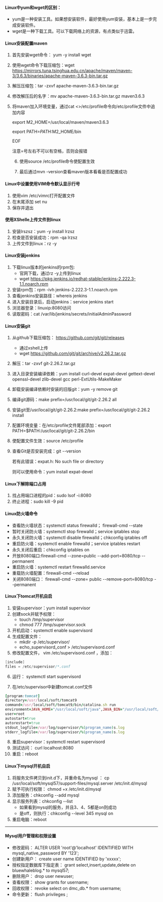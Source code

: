 #### Linux中yum和wget的区别：

+ yum是一种安装工具。如果想安装软件，最好使用yum安装，基本上是一步完成安装软件。
+  wget是一种下载工具。可以下载网络上的资源，有点类似于迅雷。  

#### Linux安装配置maven

 1. 首先安装wget命令： yum -y install wget

 2. 使用wget命令下载压缩包：wget https://mirrors.tuna.tsinghua.edu.cn/apache/maven/maven-3/3.6.3/binaries/apache-maven-3.6.3-bin.tar.gz

 3. 解压压缩包：tar -zxvf apache-maven-3.6.3-bin.tar.gz

 4. 修改解压后的名字：mv apache-maven-3.6.3-bin.tar.gz maven3.6.3

 5. 将maven加入环境变量，通过cat <<EOF>>/etc/profile命令向/etc/profile文件中追加内容

    export M2_HOME=/usr/local/maven/maven3.6.3

    export PATH=$PATH:$M2_HOME/bin

    EOF

    注意=号左右不可以有空格，否则会报错

	6. 使用source /etc/profile命令使配置生效

	7. 最后通过mvn -version查看maven版本看看是否配置成功

#### Linux中设置使用VIM命令默认显示行号

1. 使用vim /etc/vimrc打开配置文件
2. 在末尾添加 set nu
3. 保存并退出

#### 使用XShelle上传文件到linux

1. 安装lrszsz：yum -y install lrzsz
2. 检查是否安装成功：rpm -qa lrzsz
3. 上传文件到linux：rz -y

#### Linux安装jenkins

1. 下载linux版本的jenkins的rpm包:
   + 官网下载，通过rz -y上传到linux
   + wget https://pkg.jenkins.io/redhat-stable/jenkins-2.222.3-1.1.noarch.rpm
2. 安装rpm包：rpm -ivh jenkins-2.222.3-1.1.noarch.rpm
3. 查看jenkins安装路径：whereis jenkins
4. 进入安装目录后，启动jenkins：service jenkins start
5. 浏览器登录：linuxip:8080访问
6. 读取密码：cat /var/lib/jenkins/secrets/initialAdminPassword

#### Linux安装git

1. 从github下载压缩包： https://github.com/git/git/releases 

   + 通过xshell上传
   + wget https://github.com/git/git/archive/v2.26.2.tar.gz

2. 解压：tar -zxvf git-2.26.2.tar.gz

3. 进入目录安装编译依赖：yum install curl-devel expat-devel gettext-devel openssl-devel zlib-devel gcc perl-ExtUtils-MakeMaker

4. 卸载安装编译依赖时安装的旧版git：yum -y remove git

5. 编译git源码：make prefix=/usr/local/git/git-2.26.2 all

6. 安装git至/usr/local/git/git-2.26.2:make prefix=/usr/local/git/git-2.26.2 install

7. 配置环境变量：在/etc/profile文件尾部添加：export PATH=$PATH:/usr/local/git/git-2.26.2/bin

8. 使配置文件生效：source /etc/profile

9. 查看Git是否安装完成：git --version

   若有此错误：expat.h: No such file or directory

   则可以使用命令：yum install expat-devel

#### Linux下解除端口占用

1. 找占用端口进程的pid：sudo lsof -i:8080
2. 终止进程：sudo kill -9 pid

#### Linux防火墙命令

+ 查看防火墙状态：systemctl status firewalld； firewall-cmd --state
+ 暂时关闭防火墙：systemctl stop firewalld；service iptables stop
+ 永久关闭防火墙：systemctl disable firewalld；chkconfig iptables off
+ 重启防火墙：systemctl enable firewalld；service iptables restart
+ 永久关闭后重启：chkconfig iptables on
+ 开放8080端口:firewall-cmd --zone=public --add-port=8080/tcp --permanent
+ 重启防火墙：systemctl restart firewalld.service
+ 重载防火墙配置：firewall-cmd --reload
+ 关闭8080端口： firewall-cmd --zone= public --remove-port=8080/tcp --permanent 

#### Linux下tomcat开机自启

1. 安装supervisor：yum install supervisor
2. 创建sock并赋予权限：
   + touch /tmp/supervisor
   + chmod 777 /tmp/supervisor.sock 
3. 开机启动：systemctl enable supervisord
4. 生成配置文件：
   + mkdir -p /etc/supervisor/
   + echo_supervisord_conf > /etc/supervisord.conf
5. 修改配置文件， vim /etc/supervisord.conf ，添加：

```csharp
[include]
files = /etc/supervisor/*.conf
```

6. 运行： systemctl start supervisord 

7.  在/etc/supervisor中新建tomcat.conf文件 

   ```ruby
   [program:tomcat]
   directory=/usr/local/soft/tomcat9
   command=/usr/local/soft/tomcat9/bin/catalina.sh run
   environment=JAVA_HOME="/usr/local/soft/java",JAVA_BIN="/usr/local/soft/java/bin"
   user=root
   autostart=true
   autorestart=true
   stdout_logfile=/var/log/supervisor/%(program_name)s.log
   stderr_logfile=/var/log/supervisor/%(program_name)s.log
   ```

8. 重启supervisor：systemctl restart supervisord
9. 测试访问： curl localhost:8080 
10. 重启：reboot

#### Linux下mysql开机自启

1. 将服务文件拷贝到init.d下，并重命名为mysql ： cp /usr/local/soft/mysql57/support-files/mysql.server /etc/init.d/mysql 
2. 赋予可执行权限： chmod +x /etc/init.d/mysql
3. 添加服务：chkconfig --add mysql
4. 显示服务列表：chkconfig --list
   + 如果看到mysql的服务，并且3、4、5都是on则成功
   + 是off，则执行：chkconfig --level 345 mysql on
5. 重启电脑：reboot

---

#### Mysql用户管理和权限设置

+ 修改密码： ALTER USER 'root'@'localhost' IDENTIFIED WITH mysql_native_password BY '123'; 
+ 创建新用户：  create user name  IDENTIFIED by 'xxxxx'; 
+ 授权指定数据库下指定表： grant select,insert,update,delete on bluewhaleblog.*  to mysql57;
+ 删除用户： drop user newuser; 
+ 查看权限： show grants for username;
+ 回收权限： revoke  select on dmc_db.*  from  username; 
+ 命令更新： flush  privileges ;  
